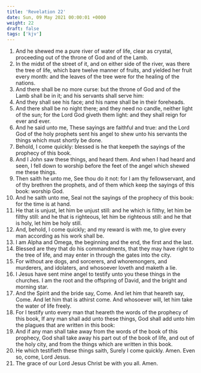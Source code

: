 ```yaml
---
title: 'Revelation 22'
date: Sun, 09 May 2021 00:00:01 +0000
weight: 22
draft: false
tags: ['kjv'] 
---
```


1. And he shewed me a pure river of water of life, clear as crystal, proceeding out of the throne of God and of the Lamb.
2. In the midst of the street of it, and on either side of the river, was there the tree of life, which bare twelve manner of fruits, and yielded her fruit every month: and the leaves of the tree were for the healing of the nations.
3. And there shall be no more curse: but the throne of God and of the Lamb shall be in it; and his servants shall serve him:
4. And they shall see his face; and his name shall be in their foreheads.
5. And there shall be no night there; and they need no candle, neither light of the sun; for the Lord God giveth them light: and they shall reign for ever and ever.
6. And he said unto me, These sayings are faithful and true: and the Lord God of the holy prophets sent his angel to shew unto his servants the things which must shortly be done.
7. Behold, I come quickly: blessed is he that keepeth the sayings of the prophecy of this book.
8. And I John saw these things, and heard them. And when I had heard and seen, I fell down to worship before the feet of the angel which shewed me these things.
9. Then saith he unto me, See thou do it not: for I am thy fellowservant, and of thy brethren the prophets, and of them which keep the sayings of this book: worship God.
10. And he saith unto me, Seal not the sayings of the prophecy of this book: for the time is at hand.
11. He that is unjust, let him be unjust still: and he which is filthy, let him be filthy still: and he that is righteous, let him be righteous still: and he that is holy, let him be holy still.
12. And, behold, I come quickly; and my reward is with me, to give every man according as his work shall be.
13. I am Alpha and Omega, the beginning and the end, the first and the last.
14. Blessed are they that do his commandments, that they may have right to the tree of life, and may enter in through the gates into the city.
15. For without are dogs, and sorcerers, and whoremongers, and murderers, and idolaters, and whosoever loveth and maketh a lie.
16. I Jesus have sent mine angel to testify unto you these things in the churches. I am the root and the offspring of David, and the bright and morning star.
17. And the Spirit and the bride say, Come. And let him that heareth say, Come. And let him that is athirst come. And whosoever will, let him take the water of life freely.
18. For I testify unto every man that heareth the words of the prophecy of this book, If any man shall add unto these things, God shall add unto him the plagues that are written in this book:
19. And if any man shall take away from the words of the book of this prophecy, God shall take away his part out of the book of life, and out of the holy city, and from the things which are written in this book.
20. He which testifieth these things saith, Surely I come quickly. Amen. Even so, come, Lord Jesus.
21. The grace of our Lord Jesus Christ be with you all. Amen.
